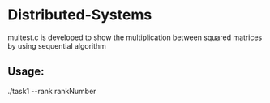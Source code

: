 # Distributed-Systems
multest.c is developed to show the multiplication between squared matrices by using sequential algorithm

## Usage:
./task1 --rank rankNumber
